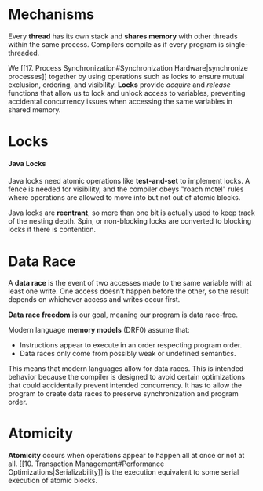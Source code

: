 # Mechanisms

Every **thread** has its own stack and **shares memory** with other threads within the same process. Compilers compile as if every program is single-threaded. 

We [[17. Process Synchronization#Synchronization Hardware|synchronize processes]] together by using operations such as locks to ensure mutual exclusion, ordering, and visibility. **Locks** provide *acquire* and *release* functions that allow us to lock and unlock access to variables, preventing accidental concurrency issues when accessing the same variables in shared memory. 

# Locks

#### Java Locks

Java locks need atomic operations like **test-and-set** to implement locks. A fence is needed for visibility, and the compiler obeys "roach motel" rules where operations are allowed to move into but not out of atomic blocks. 

Java locks are **reentrant**, so more than one bit is actually used to keep track of the nesting depth. Spin, or non-blocking locks are converted to blocking locks if there is contention. 

# Data Race

A **data race** is the event of two accesses made to the same variable with at least one write. One access doesn't happen before the other, so the result depends on whichever access and writes occur first. 

**Data race freedom** is our goal, meaning our program is data race-free. 

Modern language **memory models** (DRF0) assume that:
- Instructions appear to execute in an order respecting program order. 
- Data races only come from possibly weak or undefined semantics. 

This means that modern languages allow for data races. This is intended behavior because the compiler is designed to avoid certain optimizations that could accidentally prevent intended concurrency. It has to allow the program to create data races to preserve synchronization and program order. 

# Atomicity

**Atomicity** occurs when operations appear to happen all at once or not at all. [[10. Transaction Management#Performance Optimizations|Serializability]] is the execution equivalent to some serial execution of atomic blocks. 

